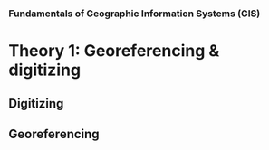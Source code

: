 ### Fundamentals of Geographic Information Systems (GIS)

# Theory 1: Georeferencing & digitizing

## Digitizing

## Georeferencing
<!--stackedit_data:
eyJoaXN0b3J5IjpbMjExMjAzOTAxNF19
-->